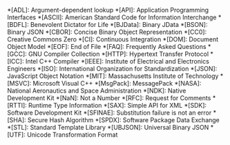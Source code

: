 <!-- https://squidfunk.github.io/mkdocs-material/reference/tooltips/#adding-a-glossary -->

*[ADL]: Argument-dependent lookup
*[API]: Application Programming Interfaces
*[ASCII]: American Standard Code for Information Interchange
*[BDFL]: Benevolent Dictator for Life
*[BJData]: Binary JData
*[BSON]: Binary JSON
*[CBOR]: Concise Binary Object Representation
*[CC0]: Creative Commons Zero
*[CI]: Continuous Integration
*[DOM]: Document Object Model
*[EOF]: End of File
*[FAQ]: Frequently Asked Questions
*[GCC]: GNU Compiler Collection
*[HTTP]: Hypertext Transfer Protocol
*[ICC]: Intel C++ Compiler
*[IEEE]: Institute of Electrical and Electronics Engineers
*[ISO]: International Organization for Standardization
*[JSON]: JavaScript Object Notation
*[MIT]: Massachusetts Institute of Technology
*[MSVC]: Microsoft Visual C++
*[MsgPack]: MessagePack
*[NASA]: National Aeronautics and Space Administration
*[NDK]: Native Development Kit
*[NaN]: Not a Number
*[RFC]: Request for Comments
*[RTTI]: Runtime Type Information
*[SAX]: Simple API for XML
*[SDK]: Software Development Kit
*[SFINAE]: Substitution failure is not an error
*[SHA]: Secure Hash Algorithm
*[SPDX]: Software Package Data Exchange
*[STL]: Standard Template Library
*[UBJSON]: Universal Binary JSON
*[UTF]: Unicode Transformation Format
